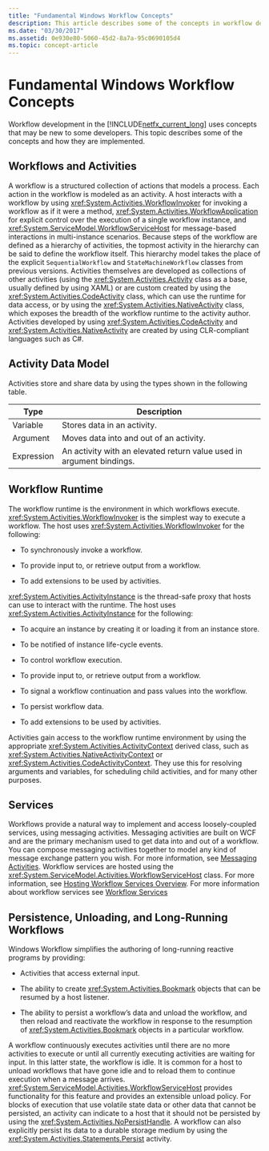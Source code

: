 ```yaml
---
title: "Fundamental Windows Workflow Concepts"
description: This article describes some of the concepts in workflow development in the .NET Framework 4.6.1 that may be unfamiliar to some developers.
ms.date: "03/30/2017"
ms.assetid: 0e930e80-5060-45d2-8a7a-95c0690105d4
ms.topic: concept-article
---
```

# Fundamental Windows Workflow Concepts

Workflow development in the [!INCLUDE[netfx_current_long](../../../includes/netfx-current-long-md.md)] uses concepts that may be new to some developers. This topic describes some of the concepts and how they are implemented.  
  
## Workflows and Activities  

 A workflow is a structured collection of actions that models a process. Each action in the workflow is modeled as an activity. A host interacts with a workflow by using <xref:System.Activities.WorkflowInvoker> for invoking a workflow as if it were a method,  <xref:System.Activities.WorkflowApplication> for explicit control over the execution of a single workflow instance, and <xref:System.ServiceModel.WorkflowServiceHost> for message-based interactions in multi-instance scenarios. Because steps of the workflow are defined as a hierarchy of activities, the topmost activity in the hierarchy can be said to define the workflow itself. This hierarchy model takes the place of the explicit `SequentialWorkflow` and `StateMachineWorkflow` classes from previous versions. Activities themselves are developed as collections of other activities (using the <xref:System.Activities.Activity> class as a base, usually defined by using XAML) or are custom created by using the <xref:System.Activities.CodeActivity> class, which can use the runtime for data access, or by using the <xref:System.Activities.NativeActivity> class, which exposes the breadth of the workflow runtime to the activity author. Activities developed by using <xref:System.Activities.CodeActivity> and <xref:System.Activities.NativeActivity> are created by using CLR-compliant languages such as C#.  
  
## Activity Data Model  

 Activities store and share data by using the types shown in the following table.  
  
| Type       | Description                                                          |
| ---------- | -------------------------------------------------------------------- |
| Variable   | Stores data in an activity.                                          |
| Argument   | Moves data into and out of an activity.                              |
| Expression | An activity with an elevated return value used in argument bindings. |
  
## Workflow Runtime  

 The workflow runtime is the environment in which workflows execute. <xref:System.Activities.WorkflowInvoker> is the simplest way to execute a workflow. The host uses <xref:System.Activities.WorkflowInvoker> for the following:  
  
- To synchronously invoke a workflow.  
  
- To provide input to, or retrieve output from a workflow.  
  
- To add extensions to be used by activities.  
  
 <xref:System.Activities.ActivityInstance> is the thread-safe proxy that hosts can use to interact with the runtime. The host uses <xref:System.Activities.ActivityInstance> for the following:  
  
- To acquire an instance by creating it or loading it from an instance store.  
  
- To be notified of instance life-cycle events.  
  
- To control workflow execution.  
  
- To provide input to, or retrieve output from a workflow.  
  
- To signal a workflow continuation and pass values into the workflow.  
  
- To persist workflow data.  
  
- To add extensions to be used by activities.  
  
 Activities gain access to the workflow runtime environment by using the appropriate <xref:System.Activities.ActivityContext> derived class, such as <xref:System.Activities.NativeActivityContext> or <xref:System.Activities.CodeActivityContext>. They use this for resolving arguments and variables, for scheduling child activities, and for many other purposes.  
  
## Services  

 Workflows provide a natural way to implement and access loosely-coupled services, using messaging activities. Messaging activities are built on WCF and are the primary mechanism used to get data into and out of a workflow. You can compose messaging activities together to model any kind of message exchange pattern you wish. For more information, see [Messaging Activities](../wcf/feature-details/messaging-activities.md). Workflow services are hosted using the <xref:System.ServiceModel.Activities.WorkflowServiceHost> class. For more information, see [Hosting Workflow Services Overview](../wcf/feature-details/hosting-workflow-services-overview.md). For more information about workflow services see [Workflow Services](../wcf/feature-details/workflow-services.md)  
  
## Persistence, Unloading, and Long-Running Workflows  

 Windows Workflow simplifies the authoring of long-running reactive programs by providing:  
  
- Activities that access external input.  
  
- The ability to create <xref:System.Activities.Bookmark> objects that can be resumed by a host listener.  
  
- The ability to persist a workflow’s data and unload the workflow, and then reload and reactivate the workflow in response to the resumption of <xref:System.Activities.Bookmark> objects in a particular workflow.  
  
 A workflow continuously executes activities until there are no more activities to execute or until all currently executing activities are waiting for input. In this latter state, the workflow is idle. It is common for a host to unload workflows that have gone idle and to reload them to continue execution when a message arrives. <xref:System.ServiceModel.Activities.WorkflowServiceHost> provides functionality for this feature and provides an extensible unload policy. For blocks of execution that use volatile state data or other data that cannot be persisted, an activity can indicate to a host that it should not be persisted by using the <xref:System.Activities.NoPersistHandle>. A workflow can also explicitly persist its data to a durable storage medium by using the <xref:System.Activities.Statements.Persist> activity.
